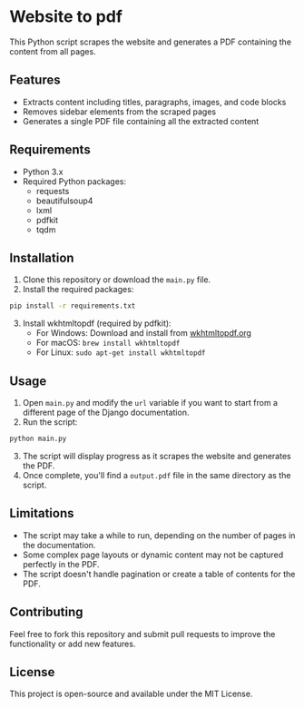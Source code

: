 # Website to pdf 

This Python script scrapes the website and generates a PDF containing the content from all pages.

## Features

- Extracts content including titles, paragraphs, images, and code blocks
- Removes sidebar elements from the scraped pages
- Generates a single PDF file containing all the extracted content

## Requirements

- Python 3.x
- Required Python packages:
  - requests
  - beautifulsoup4
  - lxml
  - pdfkit
  - tqdm

## Installation

1. Clone this repository or download the `main.py` file.
2. Install the required packages:

```bash
pip install -r requirements.txt
```

3. Install wkhtmltopdf (required by pdfkit):
   - For Windows: Download and install from [wkhtmltopdf.org](https://wkhtmltopdf.org/downloads.html)
   - For macOS: `brew install wkhtmltopdf`
   - For Linux: `sudo apt-get install wkhtmltopdf`

## Usage

1. Open `main.py` and modify the `url` variable if you want to start from a different page of the Django documentation.
2. Run the script:

```bash
python main.py
```

3. The script will display progress as it scrapes the website and generates the PDF.
4. Once complete, you'll find a `output.pdf` file in the same directory as the script.

## Limitations

- The script may take a while to run, depending on the number of pages in the documentation.
- Some complex page layouts or dynamic content may not be captured perfectly in the PDF.
- The script doesn't handle pagination or create a table of contents for the PDF.

## Contributing

Feel free to fork this repository and submit pull requests to improve the functionality or add new features.

## License

This project is open-source and available under the MIT License.
